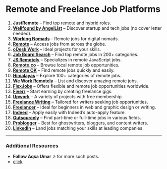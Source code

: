 # Remote and Freelance Job Platforms  

1. **[JustRemote](https://justremote.co/)** – Find top remote and hybrid roles.  
2. **[Wellfound by AngelList](https://wellfound.com)** – Discover startup and tech jobs (no cover letter needed).  
3. **[Working Nomads](https://lnkd.in/gN5Xpkcq)** – Remote jobs for digital nomads.  
4. **[Remote](https://remote.com)** – Access jobs from across the globe.  
5. **[oDesk Work](https://odeskwork.com)** – Ideal projects for your skills.  
6. **[Job Board Search](https://jobboardsearch.com)** – Find top remote jobs in 200+ categories.  
7. **[JS Remotely](https://jsremotely.com)** – Specializes in remote JavaScript jobs.  
8. **[Remote.co](https://remote.co)** – Browse local remote job opportunities.  
9. **[Remote OK](https://remoteok.com)** – Find remote jobs quickly and easily.  
10. **[Himalayas](https://himalayas.app)** – Explore 100+ categories of remote jobs.  
11. **[We Work Remotely](https://weworkremotely.com)** – List and discover amazing remote jobs.  
12. **[FlexJobs](https://flexjobs.com)** – Offers flexible and remote job opportunities worldwide.  
13. **[Fiverr](https://fiverr.com)** – Start earning by creating freelance gigs.  
14. **[Upwork](https://upwork.com)** – A variety of projects with free membership.  
15. **[Freelance Writing](https://lnkd.in/gbGAizuH)** – Tailored for writers seeking job opportunities.  
16. **[Freelancer](https://freelancer.in)** – Ideal for beginners in web and graphic design or writing.  
17. **[Indeed](https://in.indeed.com)** – Apply easily with Indeed’s auto-apply feature.  
18. **[Outsourcely](https://outsourcely.com)** – Find part-time or full-time jobs in various fields.  
19. **[Problogger](https://problogger.com)** – Best for ghostwriters, bloggers, and content writers.  
20. **[LinkedIn](https://linkedin.com)** – Land jobs matching your skills at leading companies.  

---  

### Additional Resources  

- **Follow Aqsa Umar** ↗️ for more such posts.
- [click](https://www.linkedin.com/in/aqsa-umar-162663122/)


